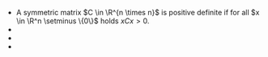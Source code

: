 - A symmetric matrix $C \in \R^{n \times n}$ is positive definite if for all $x \in \R^n \setminus \{0\}$ holds $xCx > 0$.
-
-
-